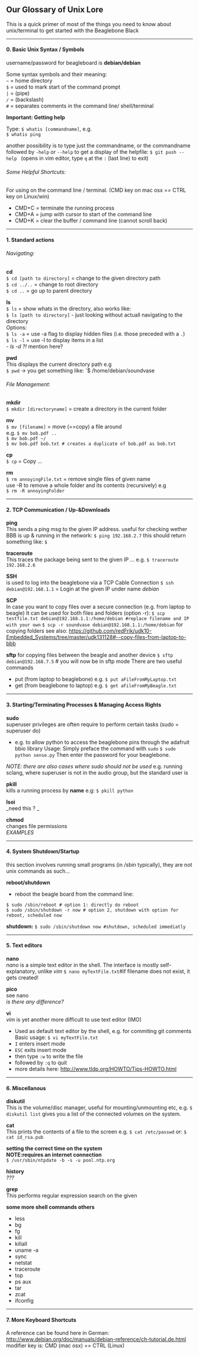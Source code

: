 ## Our Glossary of Unix Lore

This is a quick primer of most of the things you need to know about unix/terminal to get started with the Beaglebone Black

----------------
#### 0. Basic Unix Syntax / Symbols

username/password for beagleboard is **debian/debian**

Some syntax symbols and their meaning:  
`~`	= home directory  
`$`	= used to mark start of the command prompt  
`|`	= (pipe)   
`/`	= (backslash)  
`#` = separates comments in the command line/ shell/terminal  

**Important: Getting help**

Type: `$ whatis [commandname]`, e.g.  
`$ whatis ping`

another possibility is to type just the commandname, or the commandname followed by `-help` or `--help` to get a display of the helpfile:
`$ git push --help ` (opens in vim editor, type `q` at the `:` (last line) to exit)


###### Some Helpful Shortcuts: 

For using on the command line / terminal. 
(CMD key on mac osx == CTRL key on Linux/win)

- CMD+C	= terminate the running process
- CMD+A	= jump with cursor to start of the command line
- CMD+K	= clear the buffer / command line (cannot scroll back)

----------------
#### 1. Standard actions

###### Navigating: 
**cd**   
`$ cd [path to directory]` 	= change to the given directory path  
`$ cd ../..` 	= change to root directory  
`$ cd ..` = go up to parent directory  

**ls**  
`$ ls` = show whats in the directory, also works like:  
`$ ls [path to directory]` - just looking without actuall navigating to the directory  
Options:   
`$ ls -a` = use -a flag to display hidden files (i.e. those preceded with a `.`)  
`$ ls -l` = use -l to display items in a list  
*- ls -d ?!* mention here?  

**pwd**   
This displays the current directory path e.g  
`$ pwd` -> you get something like: `$ /home/debian/soundvase  

###### File Management:

**mkdir**  
`$ mkdir [directoryname]` = create a directory in the current folder  

**mv**  
`$ mv [filename]` = move (==copy) a file around  
e.g. `$ mv bob.pdf ..`  
`$ mv bob.pdf ~/`  
`$ mv bob.pdf bob.txt # creates a duplicate of bob.pdf as bob.txt`  

**cp**  
`$ cp` = Copy …   

**rm**  
`$ rm annoyingFile.txt` = remove single files of given name  
use -R to remove a whole folder and its contents (recursively) e.g  
`$ rm -R annoyingFolder`  

----------------
#### 2. TCP Communication / Up-&Downloads

**ping**  
This sends a ping msg to the given IP address. useful for checking wether BBB is up & running in the network:
`$ ping 192.168.2.7` this should return something like: 
`$ `

**traceroute**   
This traces the package being sent to the given IP … e.g. 
`$ traceroute 192.168.2.6`

**SSH**  
is used to log into the beaglebone via a TCP Cable Connection 
`$ ssh debian@192.168.1.1` = Login at the given IP under name _debian_

**SCP**  
In case you want to copy files over a secure connection (e.g. from laptop to beagle)
It can be used for both files and folders (option -r):
`$ scp testfile.txt debian@192.168.1.1:/home/debian #replace filename and IP with your own`
`$ scp -r soundvase debian@192.168.1.1:/home/debian` for copying folders
see also: https://github.com/redFrik/udk10-Embedded_Systems/tree/master/udk131128#--copy-files-from-laptop-to-bbb

**sftp**
for copying files between the beagle and another device
`$ sftp debian@192.168.7.5` # you will now be in sftp mode
There are two useful commands
- put (from laptop to beaglebone) e.g. `$ put aFileFromMyLaptop.txt`
- get (from beaglebone to laptop) e.g. `$ get aFileFromMyBeagle.txt`

----------------
#### 3. Starting/Terminating Processes & Managing Access Rights

**sudo**  
superuser privileges are often require to perform certain tasks (sudo = superuser do)
- e.g. to allow python to access the beaglebone pins through the adafruit bbio library
Usage: Simply preface the command with `sudo`
`$ sudo python sense.py`
Then enter the password for your beaglebone.

_NOTE: there are also cases where sudo should not be used_ 
e.g. running sclang, where superuser is not in the audio group, but the standard user is

**pkill**  
kills a running process by **name** e.g: `$ pkill python`

**lsoi**  
_need this ? _

**chmod**  
changes file permissions  
_EXAMPLES_

----------------
#### 4. System Shutdown/Startup

this section involves running small programs (in /sbin typically), they are not unix commands as such... 

**reboot/shutdown**  
- reboot the beagle board from the command line:
```shell
$ sudo /sbin/reboot # option 1: directly do reboot
$ sudo /sbin/shutdown -r now # option 2, shutdown with option for reboot, scheduled now
```

**shutdown:**
`$ sudo /sbin/shutdown now #shutdown, scheduled immediatly`

----------------
#### 5. Text editors

**nano**  
_nano_ is a simple text editor in the shell. The interface is mostly self-explanatory, unlike _vim_
`$ nano myTextFile.txt`#if filename does not exist, it gets created! 

**pico**  
see nano  
_is there any difference?_

**vi**  
_vim_ is yet another more difficult to use text editor (IMO)
- Used as default text editor by the shell, e.g. for commiting git comments
Basic usage:
`$ vi myTextFile.txt`
- `I` enters insert mode
- `ESC` exits insert mode
- then type `:w` to write the file
- followed by `:q` to quit
- more details here: http://www.tldp.org/HOWTO/Tips-HOWTO.html

----------------
#### 6. Miscellanous

**diskutil**  
This is the volume/disc manager, useful for mounting/unmounting etc, e.g. 
`$ diskutil list` gives you a list of the connected volumes on the system.

**cat**    
This prints the contents of a file to the screen e.g.
`$ cat /etc/passwd`
or: `$ cat id_rsa.pub`

**setting the correct time on the system**  
**NOTE:requires an internet connection**  
`$ /usr/sbin/ntpdate -b -s -u pool.ntp.org`

**history**  
_???_

**grep**  
This performs regular expression search on the given

**some more shell commands others**  
- less
- bg
- fg
- kill
- killall
- uname -a
- sync
- netstat
- traceroute
- top
- ps aux
- tar
- zcat
- ifconfig

-----------------------
#### 7. More Keyboard Shortcuts

A reference can be found here in German: http://www.debian.org/doc/manuals/debian-reference/ch-tutorial.de.html
modifier key is: CMD (mac osx) == CTRL (Linux)

